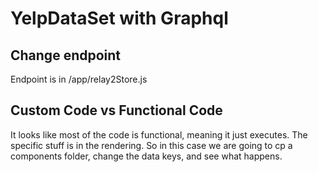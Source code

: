 # YelpDataSet with Graphql

## Change endpoint
Endpoint is in /app/relay2Store.js

## Custom Code vs Functional Code

It looks like most of the code is functional, meaning it just executes. The specific stuff is in the rendering. So in this case we are going to cp a components folder, change the data keys, and see what happens.

